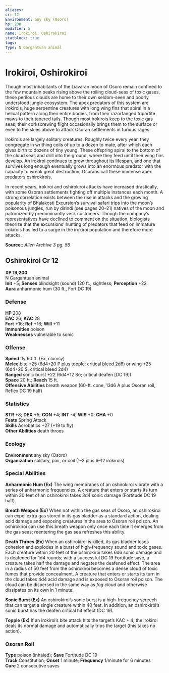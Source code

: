 ```yaml
---
aliases: 
cr: 12
Environment: any sky (Osoro)  
hp: 208
modifier: 5
name: Irokiroi, Oshirokiroi
statblock: true
tags: 
Type: N Gargantuan animal  
---
```


# Irokiroi, Oshirokiroi

Though most inhabitants of the Liavaran moon of Osoro remain confined to the few mountain peaks rising above the roiling cloud-seas of toxic gases, these perilous clouds are home to their own seldom-seen and poorly understood jungle ecosystem. The apex predators of this system are irokirois, huge serpentine creatures with long wing fins that spiral in a helical pattern along their entire bodies, from their razorfanged tripartite maws to their tapered tails. Though most irokirois keep to the toxic gas seas, their corkscrewing flight occasionally brings them to the surface or even to the skies above to attack Osoran settlements in furious rages.

Irokirois are largely solitary creatures. Roughly twice every year, they congregate in writhing coils of up to a dozen to mate, after which each gives birth to dozens of tiny young. These offspring spiral to the bottom of the cloud seas and drill into the ground, where they feed until their wing fins develop. An irokiroi continues to grow throughout its lifespan, and one that survives long enough eventually grows into an enormous predator with the capacity to wreak great destruction; Osorans call these immense apex predators oshirokirois.

In recent years, irokiroi and oshirokiroi attacks have increased drastically, with some Osoran settlements fighting off multiple instances each month. A strong correlation exists between the rise in attacks and the growing popularity of Bhalakosti Excursion’s survival safari trips into the moon’s poisonous jungles, run by dirindi (see pages 20–21) natives of the moon and patronized by predominantly vesk customers. Though the company’s representatives have declined to comment on the situation, biologists theorize that the excursions’ hunting of predators that feed on immature irokirois has led to a surge in the irokiroi population and therefore more attacks.

**Source**:: _Alien Archive 3 pg. 56_

## Oshirokiroi Cr 12

**XP 19,200**  
N Gargantuan animal  
**Init** +5; **Senses** blindsight (sound) 120 ft., sightless; **Perception** +22  
**Aura** anharmonic hum (30 ft., Fort DC 19)

### Defense

**HP** 208  
**EAC** 26; **KAC** 28  
**Fort** +16; **Ref** +16; **Will** +11  
**Immunities** poison  
**Weaknesses** vulnerable to sonic

### Offense

**Speed** fly 60 ft. (Ex, clumsy)  
**Melee** bite +25 (6d4+20 P plus topple; critical bleed 2d6) or wing +25 (6d4+20 S; critical bleed 2d4)  
**Ranged** sonic burst +22 (6d4+12 So; critical deafen \[DC 19\])  
**Space** 20 ft.; **Reach** 15 ft.  
**Offensive Abilities** breath weapon (60-ft. cone, 13d6 A plus Osoran roil, Reflex DC 19 half)

### Statistics

**STR** +8; **DEX** +5; **CON** +4; **INT** -4; **WIS** +0; **CHA** +0  
**Feats** Spring Attack  
**Skills** Acrobatics +27 (+19 to fly)  
**Other Abilities** death throes

### Ecology

**Environment** any sky (Osoro)  
**Organization** solitary, pair, or coil (1–2 plus 6–12 irokirois)

### Special Abilities

**Anharmonic Hum (Ex)** The wing membranes of an oshirokiroi vibrate with a series of anharmonic frequencies. A creature that enters or starts its turn within 30 feet of an oshirokiroi takes 3d4 sonic damage (Fortitude DC 19 half).

**Breath Weapon (Ex)** When not within the gas seas of Osoro, an oshirokiroi can expel extra gas stored in its gas bladder as a standard action, dealing acid damage and exposing creatures in the area to Osoran roil poison. An oshirokiroi can use this breath weapon only once each time it emerges from the gas seas; reentering the gas sea refreshes this ability.

**Death Throes (Ex)** When an oshirokiroi is killed, its gas bladder loses cohesion and explodes in a burst of high-frequency sound and toxic gases. Each creature within 20 feet of the oshirokiroi takes 6d6 sonic damage and is deafened for 1d4 rounds; with a successful DC 19 Fortitude save, a creature takes half the damage and negates the deafened effect. The area in a radius of 50 feet from the oshirokiroi becomes a dense cloud of toxic fumes that provide concealment. A creature that enters or starts its turn in the cloud takes 4d4 acid damage and is exposed to Osoran roil poison. The cloud can be dispersed in the same way as _fog cloud_ and otherwise dissipates on its own in 1 minute.

**Sonic Burst (Ex)** An oshirokiroi’s sonic burst is a high-frequency screech that can target a single creature within 40 feet. In addition, an oshirokiroi’s sonic burst has the deafen critical hit effect (DC 19).

**Topple (Ex)** If an irokiroi’s bite attack hits the target’s KAC + 4, the irokiroi deals its normal damage and automatically trips the target (this takes no action).

### Osoran Roil

**Type** poison (inhaled); **Save** Fortitude DC 19  
**Track** Constitution; **Onset** 1 minute; **Frequency** 1/minute for 6 minutes  
**Cure** 2 consecutive saves
